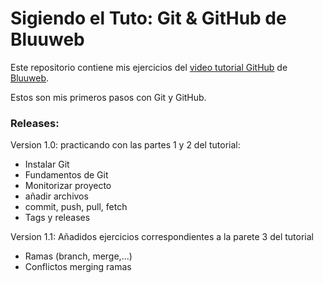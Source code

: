 # Sigiendo el Tuto: Git & GitHub de Bluuweb
<p>Este repositorio contiene mis ejercicios del <a href="https://youtu.be/GG4mftkQVrs">video tutorial GitHub</a> de <a href="https://github.com/bluuweb">Bluuweb</a>.</p>
<p>Estos son mis primeros pasos con Git y GitHub.</p>
<h3>Releases:</h3>
<p>Version 1.0: practicando con las partes 1 y 2 del tutorial:</p>
<ul>
  <li>Instalar Git</li>
  <li>Fundamentos de Git</li>
  <li>Monitorizar proyecto</li>
  <li>añadir archivos</li>
  <li>commit, push, pull, fetch</li>
  <li>Tags y releases</li>
</ul>

<p>Version 1.1: Añadidos ejercicios correspondientes a la parete 3 del tutorial</p>
<ul>
<li> Ramas (branch, merge,...)</li>
<li>Conflictos merging ramas</li>
</ul>

